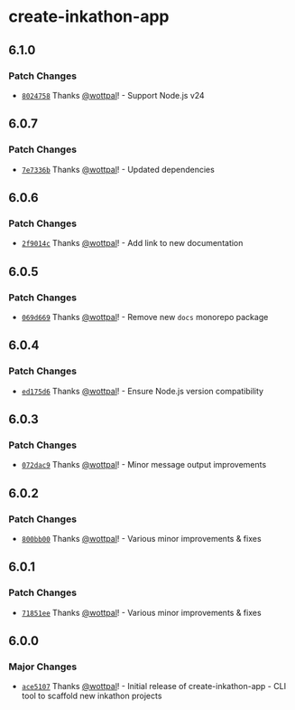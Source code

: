 # create-inkathon-app

## 6.1.0

### Patch Changes

- [`8024758`](https://github.com/scio-labs/inkathon/commit/8024758a0ed26a1d64dbe084121f8d3cff1766fc) Thanks [@wottpal](https://github.com/wottpal)! - Support Node.js v24

## 6.0.7

### Patch Changes

- [`7e7336b`](https://github.com/scio-labs/inkathon/commit/7e7336b2395798e5c4b183ba44c12027e545dbbb) Thanks [@wottpal](https://github.com/wottpal)! - Updated dependencies

## 6.0.6

### Patch Changes

- [`2f9014c`](https://github.com/scio-labs/inkathon/commit/2f9014cc082796b2759d558b79da39fe7b0c88d6) Thanks [@wottpal](https://github.com/wottpal)! - Add link to new documentation

## 6.0.5

### Patch Changes

- [`069d669`](https://github.com/scio-labs/inkathon/commit/069d6698e5d8d28c652790d68fcea3cd8e52b4ef) Thanks [@wottpal](https://github.com/wottpal)! - Remove new `docs` monorepo package

## 6.0.4

### Patch Changes

- [`ed175d6`](https://github.com/scio-labs/inkathon/commit/ed175d6435084bea9e251f567f21e85fa7d2a91e) Thanks [@wottpal](https://github.com/wottpal)! - Ensure Node.js version compatibility

## 6.0.3

### Patch Changes

- [`072dac9`](https://github.com/scio-labs/inkathon/commit/072dac94c5ae214098c7383568ff1f57a392d01f) Thanks [@wottpal](https://github.com/wottpal)! - Minor message output improvements

## 6.0.2

### Patch Changes

- [`800bb00`](https://github.com/scio-labs/inkathon/commit/800bb003514cd6a1c05f5b48a48891211a0b8ed2) Thanks [@wottpal](https://github.com/wottpal)! - Various minor improvements & fixes

## 6.0.1

### Patch Changes

- [`71851ee`](https://github.com/scio-labs/inkathon/commit/71851ee78475d3b887920cdf9d4f59023b7ac257) Thanks [@wottpal](https://github.com/wottpal)! - Various minor improvements & fixes

## 6.0.0

### Major Changes

- [`ace5107`](https://github.com/scio-labs/inkathon/commit/ace5107ab3f059f93e4893410c3cd0999cd1e454) Thanks [@wottpal](https://github.com/wottpal)! - Initial release of create-inkathon-app - CLI tool to scaffold new inkathon projects
